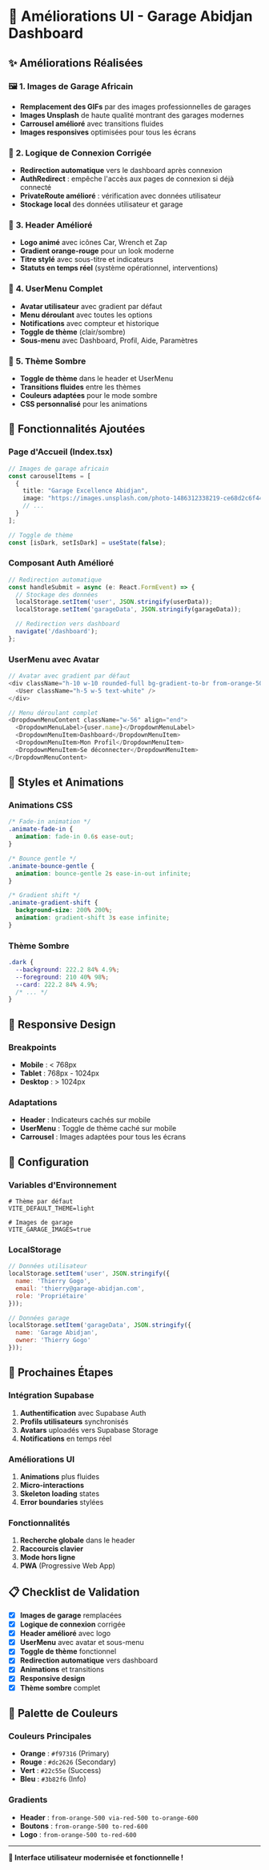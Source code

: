 # 🎨 Améliorations UI - Garage Abidjan Dashboard

## ✨ **Améliorations Réalisées**

### 🖼️ **1. Images de Garage Africain**
- **Remplacement des GIFs** par des images professionnelles de garages
- **Images Unsplash** de haute qualité montrant des garages modernes
- **Carrousel amélioré** avec transitions fluides
- **Images responsives** optimisées pour tous les écrans

### 🎯 **2. Logique de Connexion Corrigée**
- **Redirection automatique** vers le dashboard après connexion
- **AuthRedirect** : empêche l'accès aux pages de connexion si déjà connecté
- **PrivateRoute amélioré** : vérification avec données utilisateur
- **Stockage local** des données utilisateur et garage

### 🎨 **3. Header Amélioré**
- **Logo animé** avec icônes Car, Wrench et Zap
- **Gradient orange-rouge** pour un look moderne
- **Titre stylé** avec sous-titre et indicateurs
- **Statuts en temps réel** (système opérationnel, interventions)

### 👤 **4. UserMenu Complet**
- **Avatar utilisateur** avec gradient par défaut
- **Menu déroulant** avec toutes les options
- **Notifications** avec compteur et historique
- **Toggle de thème** (clair/sombre)
- **Sous-menu** avec Dashboard, Profil, Aide, Paramètres

### 🌙 **5. Thème Sombre**
- **Toggle de thème** dans le header et UserMenu
- **Transitions fluides** entre les thèmes
- **Couleurs adaptées** pour le mode sombre
- **CSS personnalisé** pour les animations

## 🚀 **Fonctionnalités Ajoutées**

### **Page d'Accueil (Index.tsx)**
```typescript
// Images de garage africain
const carouselItems = [
  {
    title: "Garage Excellence Abidjan",
    image: "https://images.unsplash.com/photo-1486312338219-ce68d2c6f44d",
    // ...
  }
];

// Toggle de thème
const [isDark, setIsDark] = useState(false);
```

### **Composant Auth Amélioré**
```typescript
// Redirection automatique
const handleSubmit = async (e: React.FormEvent) => {
  // Stockage des données
  localStorage.setItem('user', JSON.stringify(userData));
  localStorage.setItem('garageData', JSON.stringify(garageData));

  // Redirection vers dashboard
  navigate('/dashboard');
};
```

### **UserMenu avec Avatar**
```typescript
// Avatar avec gradient par défaut
<div className="h-10 w-10 rounded-full bg-gradient-to-br from-orange-500 to-red-600">
  <User className="h-5 w-5 text-white" />
</div>

// Menu déroulant complet
<DropdownMenuContent className="w-56" align="end">
  <DropdownMenuLabel>{user.name}</DropdownMenuLabel>
  <DropdownMenuItem>Dashboard</DropdownMenuItem>
  <DropdownMenuItem>Mon Profil</DropdownMenuItem>
  <DropdownMenuItem>Se déconnecter</DropdownMenuItem>
</DropdownMenuContent>
```

## 🎨 **Styles et Animations**

### **Animations CSS**
```css
/* Fade-in animation */
.animate-fade-in {
  animation: fade-in 0.6s ease-out;
}

/* Bounce gentle */
.animate-bounce-gentle {
  animation: bounce-gentle 2s ease-in-out infinite;
}

/* Gradient shift */
.animate-gradient-shift {
  background-size: 200% 200%;
  animation: gradient-shift 3s ease infinite;
}
```

### **Thème Sombre**
```css
.dark {
  --background: 222.2 84% 4.9%;
  --foreground: 210 40% 98%;
  --card: 222.2 84% 4.9%;
  /* ... */
}
```

## 📱 **Responsive Design**

### **Breakpoints**
- **Mobile** : < 768px
- **Tablet** : 768px - 1024px
- **Desktop** : > 1024px

### **Adaptations**
- **Header** : Indicateurs cachés sur mobile
- **UserMenu** : Toggle de thème caché sur mobile
- **Carrousel** : Images adaptées pour tous les écrans

## 🔧 **Configuration**

### **Variables d'Environnement**
```env
# Thème par défaut
VITE_DEFAULT_THEME=light

# Images de garage
VITE_GARAGE_IMAGES=true
```

### **LocalStorage**
```javascript
// Données utilisateur
localStorage.setItem('user', JSON.stringify({
  name: 'Thierry Gogo',
  email: 'thierry@garage-abidjan.com',
  role: 'Propriétaire'
}));

// Données garage
localStorage.setItem('garageData', JSON.stringify({
  name: 'Garage Abidjan',
  owner: 'Thierry Gogo'
}));
```

## 🎯 **Prochaines Étapes**

### **Intégration Supabase**
1. **Authentification** avec Supabase Auth
2. **Profils utilisateurs** synchronisés
3. **Avatars** uploadés vers Supabase Storage
4. **Notifications** en temps réel

### **Améliorations UI**
1. **Animations** plus fluides
2. **Micro-interactions**
3. **Skeleton loading** states
4. **Error boundaries** stylées

### **Fonctionnalités**
1. **Recherche globale** dans le header
2. **Raccourcis clavier**
3. **Mode hors ligne**
4. **PWA** (Progressive Web App)

## 📋 **Checklist de Validation**

- [x] **Images de garage** remplacées
- [x] **Logique de connexion** corrigée
- [x] **Header amélioré** avec logo
- [x] **UserMenu** avec avatar et sous-menu
- [x] **Toggle de thème** fonctionnel
- [x] **Redirection automatique** vers dashboard
- [x] **Animations** et transitions
- [x] **Responsive design**
- [x] **Thème sombre** complet

## 🎨 **Palette de Couleurs**

### **Couleurs Principales**
- **Orange** : `#f97316` (Primary)
- **Rouge** : `#dc2626` (Secondary)
- **Vert** : `#22c55e` (Success)
- **Bleu** : `#3b82f6` (Info)

### **Gradients**
- **Header** : `from-orange-500 via-red-500 to-orange-600`
- **Boutons** : `from-orange-500 to-red-600`
- **Logo** : `from-orange-500 to-red-600`

---

**🎉 Interface utilisateur modernisée et fonctionnelle !**
